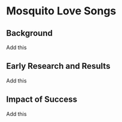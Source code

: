 # Mosquito Love Songs

## Background 

Add this

## Early Research and Results

Add this

## Impact of Success 

Add this
